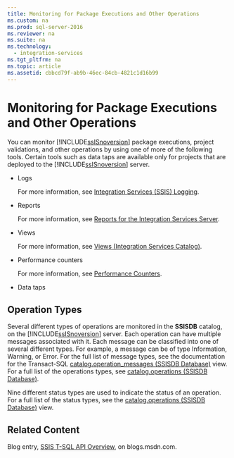 ```yaml
---
title: Monitoring for Package Executions and Other Operations
ms.custom: na
ms.prod: sql-server-2016
ms.reviewer: na
ms.suite: na
ms.technology: 
  - integration-services
ms.tgt_pltfrm: na
ms.topic: article
ms.assetid: cbbcd79f-ab9b-46ec-84cb-4821c1d16b99
---
```

# Monitoring for Package Executions and Other Operations
  You can monitor [!INCLUDE[ssISnoversion](../../Token\Other/ssISnoversion_md.md)] package executions, project validations, and other operations by using one of more of the following tools. Certain tools such as data taps are available only for projects that are deployed to the [!INCLUDE[ssISnoversion](../../Token\Other/ssISnoversion_md.md)] server.  
  
-   Logs  
  
     For more information, see [Integration Services &#40;SSIS&#41; Logging](../../Topics\TopicNameNotContainA/Integration-Services--SSIS--Logging.md).  
  
-   Reports  
  
     For more information, see [Reports for the Integration Services Server](../../Topics\TopicNameNotContainA/Reports-for-the-Integration-Services-Server.md).  
  
-   Views  
  
     For more information, see [Views &#40;Integration Services Catalog&#41;](../Topic/Views%20\(Integration%20Services%20Catalog\).md).  
  
-   Performance counters  
  
     For more information, see [Performance Counters](../../Topics\TopicNameNotContainA/Performance-Counters.md).  
  
-   Data taps  
  
## Operation Types  
 Several different types of operations are monitored in the **SSISDB** catalog, on the [!INCLUDE[ssISnoversion](../../Token\Other/ssISnoversion_md.md)] server. Each operation can have multiple messages associated with it. Each message can be classified into one of several different types. For example, a message can be of type Information, Warning, or Error. For the full list of message types, see the documentation for the Transact\-SQL [catalog.operation_messages &#40;SSISDB Database&#41;](../Topic/catalog.operation_messages%20\(SSISDB%20Database\).md) view. For a full list of the operations types, see [catalog.operations &#40;SSISDB Database&#41;](../Topic/catalog.operations%20\(SSISDB%20Database\).md).  
  
 Nine different status types are used to indicate the status of an operation. For a full list of the status types, see the [catalog.operations &#40;SSISDB Database&#41;](../Topic/catalog.operations%20\(SSISDB%20Database\).md) view.  
  
## Related Content  
 Blog entry, [SSIS T\-SQL API Overview](http://go.microsoft.com/fwlink/?LinkId=249051), on blogs.msdn.com.  
  
  